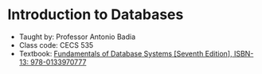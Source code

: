 # Introduction to Databases
* Taught by: Professor Antonio Badia
* Class code: CECS 535
* Textbook: [Fundamentals of Database Systems [Seventh Edition], ISBN-13: 978-0133970777](https://www.amazon.com/Fundamentals-Database-Systems-Navathe-Elmasri/dp/1292097612/ref=asc_df_1292097612/?tag=hyprod-20&linkCode=df0&hvadid=312695266310&hvpos=1o3&hvnetw=g&hvrand=3114171304393480175&hvpone=&hvptwo=&hvqmt=&hvdev=c&hvdvcmdl=&hvlocint=&hvlocphy=9014231&hvtargid=aud-801381245258:pla-453797529720&psc=1)
